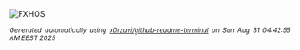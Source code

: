 <div align="justify">
<picture>
    <source media="(prefers-color-scheme: dark)" srcset="https://i.ibb.co/8nrX4cST/output-gif.gif">
    <source media="(prefers-color-scheme: light)" srcset="https://i.ibb.co/8nrX4cST/output-gif.gif">
    <img alt="FXHOS" src="https://i.ibb.co/8nrX4cST/output-gif.gif">
</picture>

<sub><i>Generated automatically using [x0rzavi/github-readme-terminal](https://github.com/x0rzavi/github-readme-terminal) on Sun Aug 31 04:42:55 AM EEST 2025</i></sub>
</div>